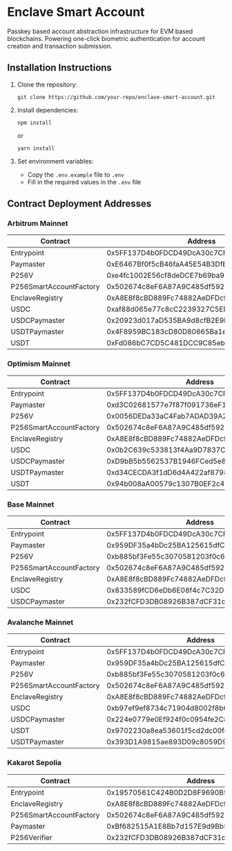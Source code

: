# Enclave Smart Account

Passkey based account abstraction infrastructure for EVM based blockchains.
Powering one-click biometric authentication for account creation and transaction submission.

## Installation Instructions

1. Clone the repository:
   ```
   git clone https://github.com/your-repo/enclave-smart-account.git
   ```

2. Install dependencies:
   ```
   npm install
   ```
   or
   ```
   yarn install
   ```

3. Set environment variables:
   - Copy the `.env.example` file to `.env`
   - Fill in the required values in the `.env` file

## Contract Deployment Addresses

### Arbitrum Mainnet

| Contract | Address |
|----------|---------|
| Entrypoint | 0x5FF137D4b0FDCD49DcA30c7CF57E578a026d2789 |
| Paymaster | 0xE6467Bf0f5cB46faA45E54B3DfE83abC2A2615e1 |
| P256V | 0xe4fc1002E56cf8deDCE7b69ba94c88a47feb6500 |
| P256SmartAccountFactory | 0x502674c8eF6A87A9C485df592033796A5ad71607 |
| EnclaveRegistry | 0xA8E8f8cBD889Fc74882AeDFDcf8323fD7423DB47 |
| USDC | 0xaf88d065e77c8cC2239327C5EDb3A432268e5831 |
| USDCPaymaster | 0x20923d017aD535BA9d8cfB2E9b343E9ed2E35c0a |
| USDTPaymaster | 0x4F8959BC183cD80D80665Ba1e26DfbdbEE87F9d1 |
| USDT | 0xFd086bC7CD5C481DCC9C85ebE478A1C0b69FCbb9 |

### Optimism Mainnet

| Contract | Address |
|----------|---------|
| Entrypoint | 0x5FF137D4b0FDCD49DcA30c7CF57E578a026d2789 |
| Paymaster | 0xd3C02681577e7f87f091736eF1817328ed980B42 |
| P256V | 0x0056DEDa33aC4Fab7ADAD39A20c10196CeB5cd27 |
| P256SmartAccountFactory | 0x502674c8eF6A87A9C485df592033796A5ad71607 |
| EnclaveRegistry | 0xA8E8f8cBD889Fc74882AeDFDcf8323fD7423DB47 |
| USDC | 0x0b2C639c533813f4Aa9D7837CAf62653d097Ff85 |
| USDCPaymaster | 0xD9bB5b5562537B1946FCed5e8da39A16fC522688 |
| USDTPaymaster | 0xd34CECDA3f1dD6d4A422af87982099091A5C6792 |
| USDT | 0x94b008aA00579c1307B0EF2c499aD98a8ce58e58 |

### Base Mainnet

| Contract | Address |
|----------|---------|
| Entrypoint | 0x5FF137D4b0FDCD49DcA30c7CF57E578a026d2789 |
| Paymaster | 0x959DF35a4bDc25BA125615dfC84621D038A95FA8 |
| P256V | 0xb885bf3Fe55c3070581203f0c600E03368597501 |
| P256SmartAccountFactory | 0x502674c8eF6A87A9C485df592033796A5ad71607 |
| EnclaveRegistry | 0xA8E8f8cBD889Fc74882AeDFDcf8323fD7423DB47 |
| USDC | 0x833589fCD6eDb6E08f4c7C32D4f71b54bdA02913 |
| USDCPaymaster | 0x232fCFD3DB08926B387dCF31d00AD23da705402a |

### Avalanche Mainnet

| Contract | Address |
|----------|---------|
| Entrypoint | 0x5FF137D4b0FDCD49DcA30c7CF57E578a026d2789 |
| Paymaster | 0x959DF35a4bDc25BA125615dfC84621D038A95FA8 |
| P256V | 0xb885bf3Fe55c3070581203f0c600E03368597501 |
| P256SmartAccountFactory | 0x502674c8eF6A87A9C485df592033796A5ad71607 |
| EnclaveRegistry | 0xA8E8f8cBD889Fc74882AeDFDcf8323fD7423DB47 |
| USDC | 0xb97ef9ef8734c71904d8002f8b6bc66dd9c48a6e |
| USDCPaymaster | 0x224e0779e0Ef924f0c0954fe2C886CF58E1a293e |
| USDT | 0x9702230a8ea53601f5cd2dc00fdbc13d4df4a8c7 |
| USDTPaymaster | 0x393D1A9815ae893D09c8059D9C19705706CbBc93 |

### Kakarot Sepolia

| Contract | Address |
|----------|---------|
| Entrypoint | 0x19570561C424B0D2D8F9690B55F966560aB5C391 |
| EnclaveRegistry | 0xA8E8f8cBD889Fc74882AeDFDcf8323fD7423DB47 |
| P256SmartAccountFactory | 0x502674c8eF6A87A9C485df592033796A5ad71607 |
| Paymaster | 0xBf682515A1E8Bb7d157E9d9Bb551834Ea96DF38f |
| P256Verifier | 0x232fCFD3DB08926B387dCF31d00AD23da705402a |